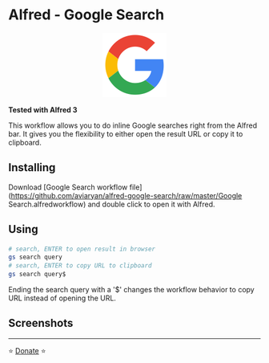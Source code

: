 # Alfred - Google Search

<p align="center">
<img src="https://github.com/aviaryan/alfred-google-search/raw/master/src/icon.png">
</p>

**Tested with Alfred 3**

This workflow allows you to do inline Google searches right from the Alfred bar.
It gives you the flexibility to either open the result URL or copy it to clipboard.


## Installing

Download [Google Search workflow file](https://github.com/aviaryan/alfred-google-search/raw/master/Google Search.alfredworkflow) 
and double click to open it with Alfred.


## Using

```sh
# search, ENTER to open result in browser
gs search query
# search, ENTER to copy URL to clipboard
gs search query$
```

Ending the search query with a '$' changes the workflow behavior to copy URL instead of opening the URL.


## Screenshots




----

⭐️ [Donate](https://www.paypal.me/aviaryan) ⭐️
